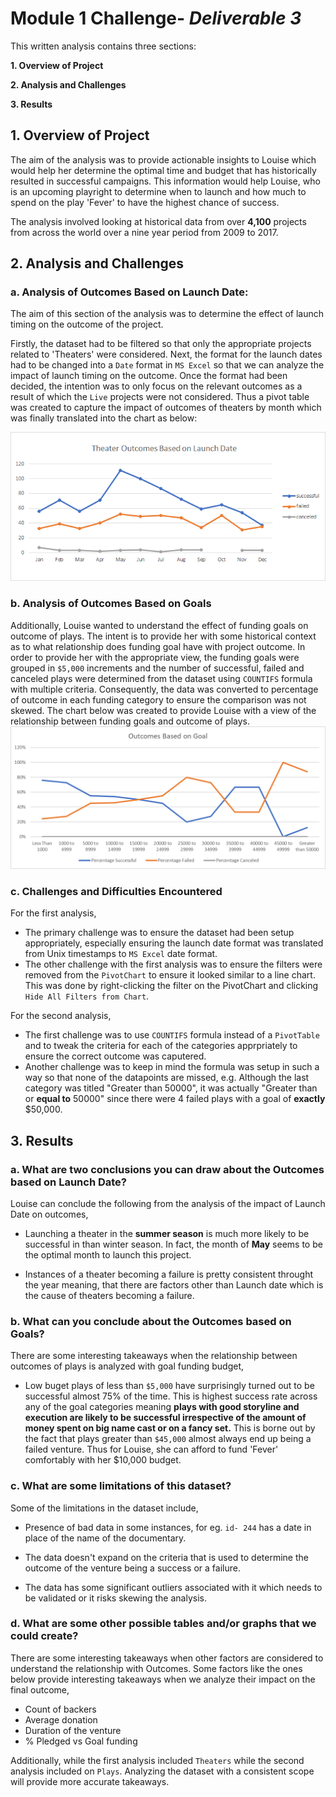 # Module 1 Challenge- _Deliverable 3_

This written analysis contains three sections:

**1. Overview of Project**

**2. Analysis and Challenges**

**3. Results**
 
## 1. Overview of Project


The aim of the analysis was to provide actionable insights to Louise  which would help her determine the optimal time and budget that has historically resulted in successful campaigns. This information would help Louise, who is an upcoming playright to determine when to launch and how much to spend on the play 'Fever' to have the highest chance of success.

The analysis involved looking at historical data from over **4,100** projects from across the world over a nine year period from 2009 to 2017.

## 2. Analysis and Challenges

### **a. Analysis of Outcomes Based on Launch Date:**

The aim of this section of the analysis was to determine the effect of launch timing on the outcome of the project.

Firstly, the dataset had to be filtered so that only the appropriate projects related to 'Theaters' were considered. Next, the format for the launch dates had to be changed into a `Date` format in `MS Excel` so that we can analyze the impact of launch timing on the outcome. Once the format had been decided, the intention was to only focus on the relevant outcomes as a result of which the `Live` projects were not considered. Thus a pivot table was created to capture the impact of outcomes of theaters by month which was finally translated into the chart as below:

![Outcomes based on Launch Date](Resources/Theater_Outcomes_vs_Launch.png)

### **b. Analysis of Outcomes Based on Goals**

Additionally, Louise wanted to understand the effect of funding goals on outcome of plays. The intent is to provide her with some historical context as to what relationship does funding goal have with project outcome. In order to provide her with the appropriate view, the funding goals were grouped in `$5,000` increments and the number of successful, failed and canceled plays were determined from the dataset using `COUNTIFS` formula with multiple criteria. Consequently, the data was converted to percentage of outcome in each funding category to ensure the comparison was not skewed. The chart below was created to provide Louise with a view of the relationship between funding goals and outcome of plays.
![Outcomes based on Goals](Resources/Outcomes_vs_Goals.png)


### **c. Challenges and Difficulties Encountered**

For the first analysis, 
- The primary challenge was to ensure the dataset had been setup appropriately, especially ensuring the launch date format was translated from Unix timestamps to `MS Excel` date format.
- The other challenge with the first analysis was to ensure the filters were removed from the `PivotChart` to ensure it looked similar to a line chart. This was done by right-clicking the filter on the PivotChart and clicking `Hide All Filters from Chart`.

For the second analysis,
- The first challenge was to use `COUNTIFS` formula instead of a `PivotTable` and to tweak the criteria for each of the categories apprpriately to ensure the correct outcome was caputered. 
- Another challenge was to keep in mind the formula was setup in such a way so that none of the datapoints are missed, e.g. Although the last category was titled "Greater than 50000", it was actually "Greater than or **equal to** 50000" since there were 4 failed plays with a goal of **exactly** $50,000.

## 3. Results

### a. What are two conclusions you can draw about the Outcomes based on Launch Date?

Louise can conclude the following from the analysis of the impact of Launch Date on outcomes,

- Launching a theater in the **summer season** is much more likely to be successful in than winter season. In fact, the month of **May** seems to be the optimal month to launch this project.

- Instances of a theater becoming a failure is pretty consistent throught the year meaning, that there are factors other than Launch date which is the cause of theaters becoming a failure.

### b. What can you conclude about the Outcomes based on Goals?

There are some interesting takeaways when the relationship between outcomes of plays is analyzed with goal funding budget,

- Low buget plays of less than `$5,000` have surprisingly turned out to be successful almost 75% of the time. This is highest success rate across any of the goal categories meaning **plays with good storyline and execution are likely to be successful irrespective of the amount of money spent on big name cast or on a fancy set.** This is borne out by the fact that plays greater than `$45,000` almost always end up being a failed venture. Thus for Louise, she can afford to fund 'Fever' comfortably with her $10,000 budget.

### c. What are some limitations of this dataset?

Some of the limitations in the dataset include,

- Presence of bad data in some instances, for eg. `id- 244` has a date in place of the name of the documentary.

- The data doesn't expand on the criteria that is used to determine the outcome of the venture being a success or a failure.

- The data has some significant outliers associated with it which needs to be validated or it risks skewing the analysis.

### d. What are some other possible tables and/or graphs that we could create?

There are some interesting takeaways when other factors are considered to understand the relationship with Outcomes. Some factors like the ones below provide interesting takeaways when we analyze their impact on the final outcome,
- Count of backers
- Average donation
- Duration of the venture
- % Pledged vs Goal funding

Additionally, while the first analysis included `Theaters` while the second analysis included on `Plays`. Analyzing the dataset with a consistent scope will provide more accurate takeaways.